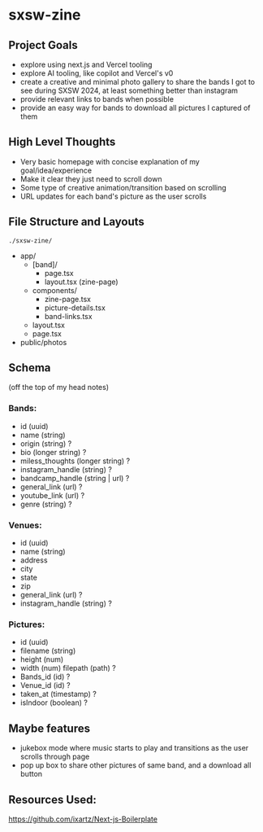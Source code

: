 # sxsw-zine

## Project Goals
- explore using next.js and Vercel tooling
- explore AI tooling, like copilot and Vercel's v0
- create a creative and minimal photo gallery to share the bands I got to see during SXSW 2024, at least something better than instagram
- provide relevant links to bands when possible
- provide an easy way for bands to download all pictures I captured of them

## High Level Thoughts
- Very basic homepage with concise explanation of my goal/idea/experience
- Make it clear they just need to scroll down
- Some type of creative animation/transition based on scrolling
- URL updates for each band's picture as the user scrolls

## File Structure and Layouts

`./sxsw-zine/`
   - app/
     - [band]/
       - page.tsx
       - layout.tsx (zine-page)
     - components/
       - zine-page.tsx
       - picture-details.tsx
       - band-links.tsx
     - layout.tsx
     - page.tsx
  - public/photos


## Schema
(off the top of my head notes)
### Bands:
 - id (uuid)
 - name (string)
 - origin (string) ?
 - bio (longer string) ?
 - miless_thoughts (longer string) ?
 - instagram_handle (string) ?
 - bandcamp_handle (string | url) ?
 - general_link (url) ?
 - youtube_link (url) ?
 - genre (string) ?

### Venues:
 - id (uuid)
 - name (string)
 - address 
 - city
 - state
 - zip
 - general_link (url) ?
 - instagram_handle (string) ?

### Pictures:
 - id (uuid)
 - filename (string)
 - height (num)
 - width (num)
   filepath (path) ?
 - Bands_id (id) ?
 - Venue_id (id) ?
 - taken_at (timestamp) ?
 - isIndoor (boolean) ?

## Maybe features
- jukebox mode where music starts to play and transitions as the user scrolls through page
- pop up box to share other pictures of same band, and a download all button

## Resources Used:
https://github.com/ixartz/Next-js-Boilerplate

